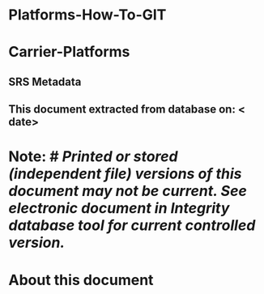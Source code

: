 # **Platforms-How-To-GIT**
# **Carrier-Platforms**
## SRS Metadata
 ## This document extracted from database on: < date>
   
# **Note:** # _Printed or stored (independent file) versions of this document may not be current. See electronic document in Integrity database tool for current controlled version._
# **About this document**
